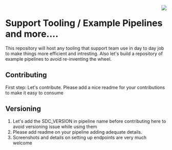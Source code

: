<img src="../readme.png" align="right" />

# Support Tooling / Example Pipelines and more....

This repository will host any tooling that support team use in day to day job to make things more efficient and intresting. Also let's build a repository of example pipelines to avoid re-inventing the wheel.

## Contributing

First step: Let's contribute.
Please add a nice readme for your contributions to make it easy to consume

## Versioning

1) Let's add the SDC_VERSION in pipeline name before contributing here to avoid versioning issue while using them
2) Please add readme on your pipeline adding adequate details.
3) Screenshots and details on setting up endpoints are very much welcome





